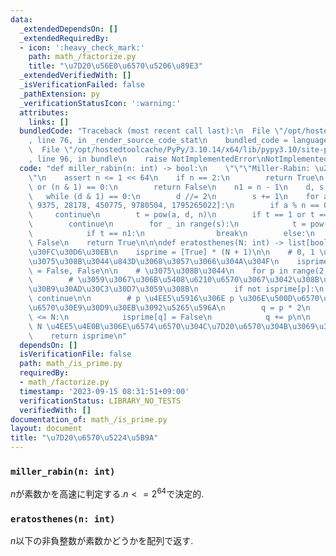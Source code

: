 ```yaml
---
data:
  _extendedDependsOn: []
  _extendedRequiredBy:
  - icon: ':heavy_check_mark:'
    path: math_/factorize.py
    title: "\u7D20\u56E0\u6570\u5206\u89E3"
  _extendedVerifiedWith: []
  _isVerificationFailed: false
  _pathExtension: py
  _verificationStatusIcon: ':warning:'
  attributes:
    links: []
  bundledCode: "Traceback (most recent call last):\n  File \"/opt/hostedtoolcache/PyPy/3.10.14/x64/lib/pypy3.10/site-packages/onlinejudge_verify/documentation/build.py\"\
    , line 76, in _render_source_code_stat\n    bundled_code = language.bundle(\n\
    \  File \"/opt/hostedtoolcache/PyPy/3.10.14/x64/lib/pypy3.10/site-packages/onlinejudge_verify/languages/python.py\"\
    , line 96, in bundle\n    raise NotImplementedError\nNotImplementedError\n"
  code: "def miller_rabin(n: int) -> bool:\n    \"\"\"Miller-Rabin: \u2252 O(1)\"\"\
    \"\n    assert n <= 1 << 64\n    if n == 2:\n        return True\n    if n < 2\
    \ or (n & 1) == 0:\n        return False\n    n1 = n - 1\n    d, s = n1, 0\n \
    \   while (d & 1) == 0:\n        d //= 2\n        s += 1\n    for a in [2, 325,\
    \ 9375, 28178, 450775, 9780504, 1795265022]:\n        if a % n == 0:\n       \
    \     continue\n        t = pow(a, d, n)\n        if t == 1 or t == n1:\n    \
    \        continue\n        for _ in range(s):\n            t = pow(t, 2, n)\n\
    \            if t == n1:\n                break\n        else:\n            return\
    \ False\n    return True\n\n\ndef eratosthenes(N: int) -> list[bool]:\n    # \u30C6\
    \u30FC\u30D6\u30EB\n    isprime = [True] * (N + 1)\n\n    # 0, 1 \u306F\u4E88\u3081\
    \u3075\u308B\u3044\u843D\u3068\u3057\u3066\u304A\u304F\n    isprime[0], isprime[1]\
    \ = False, False\n\n    # \u3075\u308B\u3044\n    for p in range(2, N + 1):\n\
    \        # \u3059\u3067\u306B\u5408\u6210\u6570\u3067\u3042\u308B\u3082\u306E\u306F\
    \u30B9\u30AD\u30C3\u30D7\u3059\u308B\n        if not isprime[p]:\n           \
    \ continue\n\n        # p \u4EE5\u5916\u306E p \u306E\u500D\u6570\u304B\u3089\u7D20\
    \u6570\u30E9\u30D9\u30EB\u3092\u5265\u596A\n        q = p * 2\n        while q\
    \ <= N:\n            isprime[q] = False\n            q += p\n\n    # 1 \u4EE5\u4E0A\
    \ N \u4EE5\u4E0B\u306E\u6574\u6570\u304C\u7D20\u6570\u304B\u3069\u3046\u304B\n\
    \    return isprime\n"
  dependsOn: []
  isVerificationFile: false
  path: math_/is_prime.py
  requiredBy:
  - math_/factorize.py
  timestamp: '2023-09-15 08:31:51+09:00'
  verificationStatus: LIBRARY_NO_TESTS
  verifiedWith: []
documentation_of: math_/is_prime.py
layout: document
title: "\u7D20\u6570\u5224\u5B9A"
---
```


### `miller_rabin(n: int)`

$n$が素数かを高速に判定する.$n<=2^{64}$で決定的.

### `eratosthenes(n: int)`

$n$以下の非負整数が素数かどうかを配列で返す.